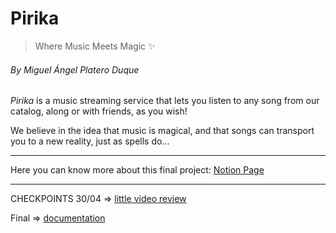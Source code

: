 # Pirika
> Where Music Meets Magic ✨
###### By Miguel Ángel Platero Duque

*Pirika* is a music streaming service that lets you listen to any song from our catalog, along or with friends, as you wish!

We believe in the idea that music is magical, and that songs can transport you to a new reality, just as spells do...

---

Here you can know more about this final project: [Notion Page](https://www.notion.so/Pirika-1b425bae199580678bbff2d61a7f42d8?pvs=4)

---

CHECKPOINTS
30/04 => [little video review](https://drive.google.com/file/d/16SaESZih73EWXbNsH6w9-J5whzQyNaXj/view?usp=sharing)

Final => [documentation](https://drive.google.com/drive/folders/1xLugUtRQlKJkBUdOxpL6GqNEuae3jm7b?usp=sharing)
